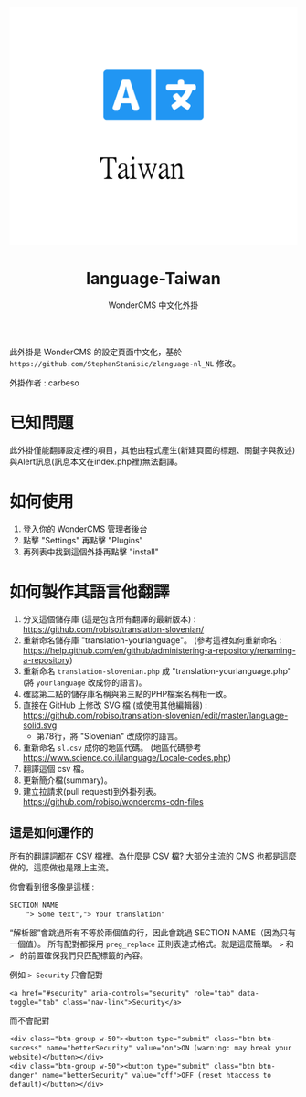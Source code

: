 <p align="center"><img src="preview.jpg?v=3" /></p>
<h1 align="center">language-Taiwan</h1>
<p align="center">WonderCMS 中文化外掛</p>

<br><br>

此外掛是 WonderCMS 的設定頁面中文化，基於 `https://github.com/StephanStanisic/zlanguage-nl_NL` 修改。

外掛作者 : carbeso

# 已知問題
此外掛僅能翻譯設定裡的項目，其他由程式產生(新建頁面的標題、關鍵字與敘述)與Alert訊息(訊息本文在index.php裡)無法翻譯。

# 如何使用
1. 登入你的 WonderCMS 管理者後台
2. 點擊 "Settings" 再點擊 "Plugins"
3. 再列表中找到這個外掛再點擊 "install"

# 如何製作其語言他翻譯

1. 分叉這個儲存庫 (這是包含所有翻譯的最新版本) : https://github.com/robiso/translation-slovenian/
2. 重新命名儲存庫 "translation-yourlanguage"。 (參考這裡如何重新命名 : https://help.github.com/en/github/administering-a-repository/renaming-a-repository)
3. 重新命名 `translation-slovenian.php` 成 "translation-yourlanguage.php" (將 `yourlanguage` 改成你的語言)。
4. 確認第二點的儲存庫名稱與第三點的PHP檔案名稱相一致。
5. 直接在 GitHub 上修改 SVG 檔 (或使用其他編輯器) : https://github.com/robiso/translation-slovenian/edit/master/language-solid.svg
    - 第78行，將 "Slovenian" 改成你的語言。
6. 重新命名 `sl.csv` 成你的地區代碼。 (地區代碼參考 https://www.science.co.il/language/Locale-codes.php)
7. 翻譯這個 csv 檔。
8. 更新簡介檔(summary)。
9. 建立拉請求(pull request)到外掛列表。 https://github.com/robiso/wondercms-cdn-files 

## 這是如何運作的
所有的翻譯詞都在 CSV 檔裡。為什麼是 CSV 檔? 大部分主流的 CMS 也都是這麼做的，這麼做也是跟上主流。

你會看到很多像是這樣 :

```
SECTION NAME
	"> Some text","> Your translation"
```

“解析器”會跳過所有不等於兩個值的行，因此會跳過 SECTION NAME（因為只有一個值）。
所有配對都採用 `preg_replace` 正則表達式格式。就是這麼簡單。 `>` 和 `> ` 的前置確保我們只匹配標籤的內容。

例如 `> Security` 只會配對 
```
<a href="#security" aria-controls="security" role="tab" data-toggle="tab" class="nav-link">Security</a>
```
而不會配對
```
<div class="btn-group w-50"><button type="submit" class="btn btn-success" name="betterSecurity" value="on">ON (warning: may break your website)</button></div>
<div class="btn-group w-50"><button type="submit" class="btn btn-danger" name="betterSecurity" value="off">OFF (reset htaccess to default)</button></div>
```
